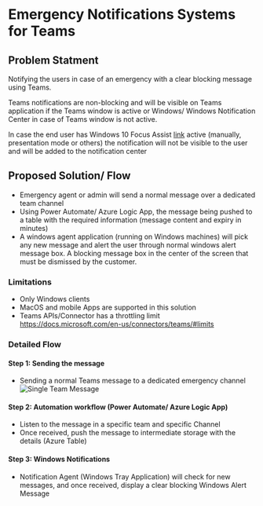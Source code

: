 # Emergency Notifications Systems for Teams

## Problem Statment
Notifying the users in case of an emergency with a clear blocking message using Teams.

Teams notifications are non-blocking and will be visible on Teams application if the Teams window is active or Windows/ Windows Notification Center in case of Teams window is not active.

In case the end user has Windows 10 Focus Assist [link](https://support.microsoft.com/en-us/help/4026996/windows-10-turn-focus-assist-on-or-off) active (manually, presentation mode or others) the notification will not be visible to the user and will be added to the notification center


## Proposed Solution/ Flow
- Emergency agent or admin will send a normal message over a dedicated team channel
- Using Power Automate/ Azure Logic App, the message being pushed to a table with the required information (message content and expiry in minutes)
- A windows agent application (running on Windows machines) will pick any new message and alert the user through normal windows alert message box. A blocking message box in the center of the screen that must be dismissed by the customer.

### Limitations 
- Only Windows clients 
- MacOS and mobile Apps are supported in this solution
- Teams APIs/Connector has a throttling limit https://docs.microsoft.com/en-us/connectors/teams/#limits

### Detailed Flow
#### Step 1: Sending the message
- Sending a normal Teams message to a dedicated emergency channel
![Single Team Message](images/Single-Team-Mesage.png)
#### Step 2: Automation workflow (Power Automate/ Azure Logic App)
- Listen to the message in a specific team and specific Channel
- Once received, push the message to intermediate storage with the details (Azure Table)
#### Step 3: Windows Notifications
- Notification Agent (Windows Tray Application) will check for new messages, and once received, display a clear blocking Windows Alert Message

